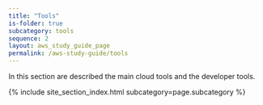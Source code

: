 ```yaml
---
title: "Tools"
is-folder: true
subcategory: tools
sequence: 2
layout: aws_study_guide_page
permalink: /aws-study-guide/tools
---
```


In this section are described the main cloud tools and the developer tools.

{% include site_section_index.html subcategory=page.subcategory %}